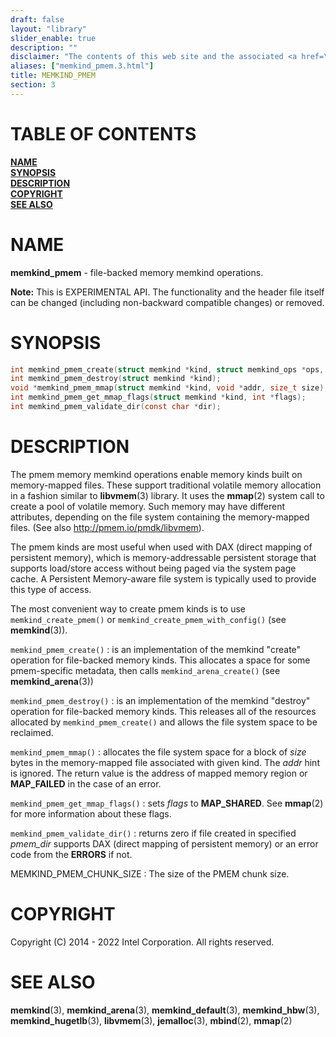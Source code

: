 ```yaml
---
draft: false
layout: "library"
slider_enable: true
description: ""
disclaimer: "The contents of this web site and the associated <a href=\"https://github.com/memkind\">GitHub repositories</a> are BSD-licensed open source."
aliases: ["memkind_pmem.3.html"]
title: MEMKIND_PMEM
section: 3
---
```


[comment]: <> (SPDX-License-Identifier: BSD-2-Clause)
[comment]: <> (Copyright 2014-2022, Intel Corporation)

[comment]: <> (memkind_pmem.3 -- man page for memkind_pmem)

# TABLE OF CONTENTS #

[**NAME**](#name)\
[**SYNOPSIS**](#synopsis)\
[**DESCRIPTION**](#description)\
[**COPYRIGHT**](#copyright)\
[**SEE ALSO**](#see-also)


# NAME #

**memkind_pmem** - file-backed memory memkind operations.

**Note:** This is EXPERIMENTAL API. The functionality and the header file
itself can be changed (including non-backward compatible changes) or removed.

# SYNOPSIS #

```c
int memkind_pmem_create(struct memkind *kind, struct memkind_ops *ops, const char *name);
int memkind_pmem_destroy(struct memkind *kind);
void *memkind_pmem_mmap(struct memkind *kind, void *addr, size_t size);
int memkind_pmem_get_mmap_flags(struct memkind *kind, int *flags);
int memkind_pmem_validate_dir(const char *dir);
```

# DESCRIPTION #

The pmem memory memkind operations enable memory kinds built on memory-mapped files.
These support traditional volatile memory allocation in a fashion similar to
**libvmem**(3) library. It uses the **mmap**(2) system call to create a pool of
volatile memory. Such memory may have different attributes, depending on the file
system containing the memory-mapped files. (See also http://pmem.io/pmdk/libvmem).

The pmem kinds are most useful when used with DAX (direct mapping of persistent memory),
which is memory-addressable persistent storage that supports load/store access without
being paged via the system page cache. A Persistent Memory-aware file system is typically
used to provide this type of access.

The most convenient way to create pmem kinds is to use `memkind_create_pmem()` or
`memkind_create_pmem_with_config()` (see **memkind**(3)).

`memkind_pmem_create()`
:   is an implementation of the memkind "create" operation for file-backed memory kinds.
    This allocates a space for some pmem-specific metadata, then calls
    `memkind_arena_create()` (see **memkind_arena**(3))

`memkind_pmem_destroy()`
:   is an implementation of the memkind "destroy" operation for
    file-backed memory kinds. This releases all of the resources allocated by
    `memkind_pmem_create()` and allows the file system space to be reclaimed.

`memkind_pmem_mmap()`
:   allocates the file system space for a block of *size* bytes in the memory-mapped
    file associated with given kind. The *addr* hint is ignored. The return value is
    the address of mapped memory region or **MAP_FAILED** in the case of an error.

`memkind_pmem_get_mmap_flags()`
:   sets *flags* to **MAP_SHARED**. See **mmap**(2) for more information about these flags.

`memkind_pmem_validate_dir()`
:   returns zero if file created in specified *pmem_dir*
    supports DAX (direct mapping of persistent memory) or an error code from
    the **ERRORS** if not.

MEMKIND_PMEM_CHUNK_SIZE
:   The size of the PMEM chunk size.

# COPYRIGHT #

Copyright (C) 2014 - 2022 Intel Corporation. All rights reserved.

# SEE ALSO #

**memkind**(3), **memkind_arena**(3), **memkind_default**(3), **memkind_hbw**(3), **memkind_hugetlb**(3), **libvmem**(3), **jemalloc**(3), **mbind**(2), **mmap**(2)
